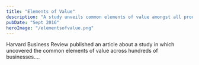 ```yaml
---
title: "Elements of Value"
description: "A study unveils common elements of value amongst all products"
pubDate: "Sept 2016"
heroImage: "/elementsofvalue.png"
---
```


Harvard Business Review published an article about a study in which uncovered the common elements of value across hundreds of businesses....
